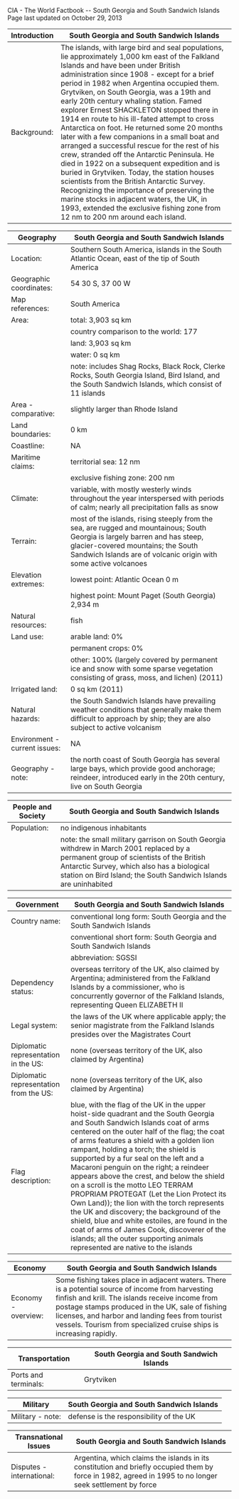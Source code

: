 




CIA - The World Factbook -- South Georgia and South Sandwich Islands
Page last updated on October 29, 2013 

| Introduction | South Georgia and South Sandwich Islands |
| --- | --- |
| Background: | The islands, with large bird and seal populations, lie approximately 1,000 km east of the Falkland Islands and have been under British administration since 1908 - except for a brief period in 1982 when Argentina occupied them. Grytviken, on South Georgia, was a 19th and early 20th century whaling station. Famed explorer Ernest SHACKLETON stopped there in 1914 en route to his ill-fated attempt to cross Antarctica on foot. He returned some 20 months later with a few companions in a small boat and arranged a successful rescue for the rest of his crew, stranded off the Antarctic Peninsula. He died in 1922 on a subsequent expedition and is buried in Grytviken. Today, the station houses scientists from the British Antarctic Survey. Recognizing the importance of preserving the marine stocks in adjacent waters, the UK, in 1993, extended the exclusive fishing zone from 12 nm to 200 nm around each island. |

| Geography | South Georgia and South Sandwich Islands |
| --- | --- |
| Location: | Southern South America, islands in the South Atlantic Ocean, east of the tip of South America |
| Geographic coordinates: | 54 30 S, 37 00 W |
| Map references: | South America |
| Area: | total: 3,903 sq km |
| | country comparison to the world:   177 |
| | land: 3,903 sq km |
| | water: 0 sq km |
| | note: includes Shag Rocks, Black Rock, Clerke Rocks, South Georgia Island, Bird Island, and the South Sandwich Islands, which consist of 11 islands |
| Area - comparative: | slightly larger than Rhode Island |
| Land boundaries: | 0 km |
| Coastline: | NA |
| Maritime claims: | territorial sea: 12 nm |
| | exclusive fishing zone: 200 nm |
| Climate: | variable, with mostly westerly winds throughout the year interspersed with periods of calm; nearly all precipitation falls as snow |
| Terrain: | most of the islands, rising steeply from the sea, are rugged and mountainous; South Georgia is largely barren and has steep, glacier-covered mountains; the South Sandwich Islands are of volcanic origin with some active volcanoes |
| Elevation extremes: | lowest point: Atlantic Ocean 0 m |
| | highest point: Mount Paget (South Georgia) 2,934 m |
| Natural resources: | fish |
| Land use: | arable land: 0% |
| | permanent crops: 0% |
| | other: 100% (largely covered by permanent ice and snow with some sparse vegetation consisting of grass, moss, and lichen) (2011) |
| Irrigated land: | 0 sq km (2011) |
| Natural hazards: | the South Sandwich Islands have prevailing weather conditions that generally make them difficult to approach by ship; they are also subject to active volcanism |
| Environment - current issues: | NA |
| Geography - note: | the north coast of South Georgia has several large bays, which provide good anchorage; reindeer, introduced early in the 20th century, live on South Georgia |

| People and Society | South Georgia and South Sandwich Islands |
| --- | --- |
| Population: | no indigenous inhabitants |
| | note: the small military garrison on South Georgia withdrew in March 2001 replaced by a permanent group of scientists of the British Antarctic Survey, which also has a biological station on Bird Island; the South Sandwich Islands are uninhabited |

| Government | South Georgia and South Sandwich Islands |
| --- | --- |
| Country name: | conventional long form: South Georgia and the South Sandwich Islands |
| | conventional short form: South Georgia and South Sandwich Islands |
| | abbreviation: SGSSI |
| Dependency status: | overseas territory of the UK, also claimed by Argentina; administered from the Falkland Islands by a commissioner, who is concurrently governor of the Falkland Islands, representing Queen ELIZABETH II |
| Legal system: | the laws of the UK where applicable apply; the senior magistrate from the Falkland Islands presides over the Magistrates Court |
| Diplomatic representation in the US: | none (overseas territory of the UK, also claimed by Argentina) |
| Diplomatic representation from the US: | none (overseas territory of the UK, also claimed by Argentina) |
| Flag description: | blue, with the flag of the UK in the upper hoist-side quadrant and the South Georgia and South Sandwich Islands coat of arms centered on the outer half of the flag; the coat of arms features a shield with a golden lion rampant, holding a torch; the shield is supported by a fur seal on the left and a Macaroni penguin on the right; a reindeer appears above the crest, and below the shield on a scroll is the motto LEO TERRAM PROPRIAM PROTEGAT (Let the Lion Protect its Own Land)); the lion with the torch represents the UK and discovery; the background of the shield, blue and white estoiles, are found in the coat of arms of James Cook, discoverer of the islands; all the outer supporting animals represented are native to the islands |

| Economy | South Georgia and South Sandwich Islands |
| --- | --- |
| Economy - overview: | Some fishing takes place in adjacent waters. There is a potential source of income from harvesting finfish and krill. The islands receive income from postage stamps produced in the UK, sale of fishing licenses, and harbor and landing fees from tourist vessels. Tourism from specialized cruise ships is increasing rapidly. |

| Transportation | South Georgia and South Sandwich Islands |
| --- | --- |
| Ports and terminals: | Grytviken |

| Military | South Georgia and South Sandwich Islands |
| --- | --- |
| Military - note: | defense is the responsibility of the UK |

| Transnational Issues | South Georgia and South Sandwich Islands |
| --- | --- |
| Disputes - international: | Argentina, which claims the islands in its constitution and briefly occupied them by force in 1982, agreed in 1995 to no longer seek settlement by force |

